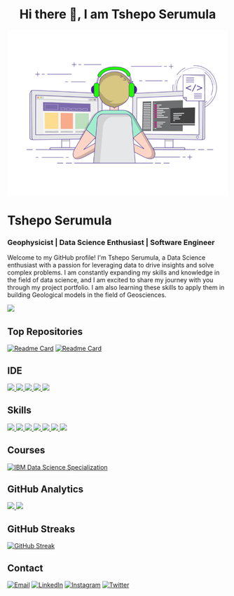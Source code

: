 <h1 align='center'> Hi there 👋, I am Tshepo Serumula </h1>
<img align="center" alt="GIF" src="https://raw.githubusercontent.com/devSouvik/devSouvik/master/gif3.gif" width="800"/>

# Tshepo Serumula
### Geophysicist | Data Science Enthusiast | Software Engineer

Welcome to my GitHub profile! I'm Tshepo Serumula, a Data Science enthusiast with a passion for leveraging data to drive insights and solve complex problems. I am constantly expanding my skills and knowledge in the field of data science, and I am excited to share my journey with you through my project portfolio. I am also learning these skills to apply them in building Geological models in the field of Geosciences.

[![](https://github-profile-summary-cards.vercel.app/api/cards/profile-details?username=Tshepo-Elifa-Serumula&theme=dark)](https://github.com/Tshepo-Elifa-Serumula)

## Top Repositories
[![Readme Card](https://github-readme-stats.vercel.app/api/pin/?username=SUKHMAN-SINGH-1612&repo=Data-Science-Projects)](https://github.com/SUKHMAN-SINGH-1612/Data-Science-Projects) [![Readme Card](https://github-readme-stats.vercel.app/api/pin/?username=SUKHMAN-SINGH-1612&repo=Applied-Data-Science-Capstone-SpaceX)](https://github.com/SUKHMAN-SINGH-1612/Applied-Data-Science-Capstone-SpaceX)
## IDE
[![](https://img.shields.io/badge/Python-FFD43B?style=for-the-badge&logo=python&logoColor=blue) ![](https://img.shields.io/badge/Arduino_IDE-00979D?style=for-the-badge&logo=arduino&logoColor=white) ![](	https://img.shields.io/badge/Colab-F9AB00?style=for-the-badge&logo=googlecolab&color=525252) ![](https://img.shields.io/badge/PyCharm-000000.svg?&style=for-the-badge&logo=PyCharm&logoColor=white) ![](https://img.shields.io/badge/VSCode-0078D4?style=for-the-badge&logo=visual%20studio%20code&logoColor=white)](https://github.com/SUKHMAN-SINGH-1612)

## Skills
[![](https://img.shields.io/badge/Numpy-777BB4?style=for-the-badge&logo=numpy&logoColor=white) ![](https://img.shields.io/badge/Pandas-2C2D72?style=for-the-badge&logo=pandas&logoColor=white) ![](https://img.shields.io/badge/Python-FFD43B?style=for-the-badge&logo=python&logoColor=blue) ![](https://img.shields.io/badge/scikit_learn-F7931E?style=for-the-badge&logo=scikit-learn&logoColor=whit) ![](https://img.shields.io/badge/SciPy-654FF0?style=for-the-badge&logo=SciPy&logoColor=white)  ![](https://img.shields.io/badge/Jupyter-F37626.svg?&style=for-the-badge&logo=Jupyter&logoColor=white) ![](https://img.shields.io/badge/Markdown-000000?style=for-the-badge&logo=markdown&logoColor=white)](https://github.com/SUKHMAN-SINGH-1612) 
## Courses
[![IBM Data Science Specialization](https://img.shields.io/badge/IBM%20Data%20Science-Specialization-blueviolet)](https://www.coursera.org/account/accomplishments/specialization/certificate/4YYSZ8JRV4GN)

## GitHub Analytics
[<img height="180em" src="https://github-readme-stats-eight-theta.vercel.app/api?username=SUKHMAN-SINGH-1612&show_icons=true&theme=dark&hide_border=true&include_all_commits=true&count_private=true"/> <img height="180em" src="https://github-readme-stats-eight-theta.vercel.app/api/top-langs/?username=SUKHMAN-SINGH-1612&layout=compact&langs_count=8&theme=dark&hide_border=true"/>](https://github.com/SUKHMAN-SINGH-1612)

## GitHub Streaks
[![GitHub Streak](https://github-readme-streak-stats.herokuapp.com?user=SUKHMAN-SINGH-1612&theme=dark&hide_border=true)](https://git.io/streak-stats)

## Contact
[![Email](https://img.shields.io/badge/Gmail-D14836?style=for-the-badge&logo=gmail&logoColor=white)](mailto:sukhmansinghbhogal@gmail.com) [![LinkedIn](https://img.shields.io/badge/LinkedIn-0077B5?style=for-the-badge&logo=linkedin&logoColor=white)](https://www.linkedin.com/in/sukhmansingh1612) [![Instagram](https://img.shields.io/badge/Instagram-E4405F?style=for-the-badge&logo=instagram&logoColor=white)](https://www.instagram.com/sukhmansingh_1612/) [![Twitter](https://img.shields.io/badge/Twitter-1DA1F2?style=for-the-badge&logo=twitter&logoColor=white)](https://twitter.com/SUKHMANSINGH_)

<!---
SUKHMAN-SINGH-1612/SUKHMAN-SINGH-1612 is a ✨ special ✨ repository because its `README.md` (this file) appears on your GitHub profile.
You can click the Preview link to take a look at your changes.
--->
